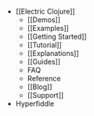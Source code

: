 - [[Electric Clojure]]
	- [[Demos]]
	- [[Examples]]
	- [[Getting Started]]
	- [[Tutorial]]
	- [[Explanations]]
	- [[Guides]]
	- FAQ
	- Reference
	- [[Blog]]
	- [[Support]]
- Hyperfiddle